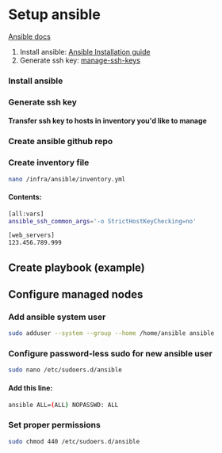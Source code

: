 # Setup ansible

[Ansible docs](https://docs.ansible.com/)
1. Install ansible: [Ansible Installation guide](https://docs.ansible.com/ansible/latest/installation_guide/index.html)
2. Generate ssh key: [manage-ssh-keys](../../reference/ssh/manage-ssh-keys.md)
### Install ansible

### Generate ssh key

#### Transfer ssh key to hosts in inventory you'd like to manage

### Create ansible github repo

### Create inventory file

```bash
nano /infra/ansible/inventory.yml
```

#### Contents:

```bash
[all:vars]
ansible_ssh_common_args='-o StrictHostKeyChecking=no'

[web_servers]
123.456.789.999
```

## Create playbook (example)

## Configure managed nodes

### Add ansible system user

```bash
sudo adduser --system --group --home /home/ansible ansible
```

### Configure password-less sudo for new ansible user

```bash
sudo nano /etc/sudoers.d/ansible
```

#### Add this line:

```bash
ansible ALL=(ALL) NOPASSWD: ALL
```

### Set proper permissions

```bash
sudo chmod 440 /etc/sudoers.d/ansible
```
